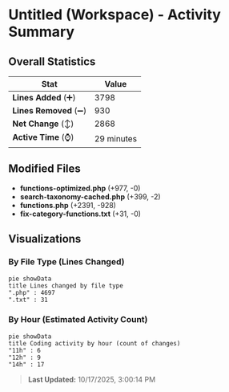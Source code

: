 # Untitled (Workspace) - Activity Summary 

## Overall Statistics

| Stat                   | Value                                                             |
| ---------------------- | ----------------------------------------------------------------- |
| **Lines Added** (➕)   | 3798                                          |
| **Lines Removed** (➖) | 930                                        |
| **Net Change** (↕)    | 2868                |
| **Active Time** (⌚)   | 29 minutes |


## Modified Files
- **functions-optimized.php** (+977, -0)
- **search-taxonomy-cached.php** (+399, -2)
- **functions.php** (+2391, -928)
- **fix-category-functions.txt** (+31, -0)

## Visualizations

### By File Type (Lines Changed)

```mermaid
pie showData
title Lines changed by file type
".php" : 4697
".txt" : 31
```

### By Hour (Estimated Activity Count)

```mermaid
pie showData
title Coding activity by hour (count of changes)
"11h" : 6
"12h" : 9
"14h" : 17
```


> **Last Updated:** 10/17/2025, 3:00:14 PM